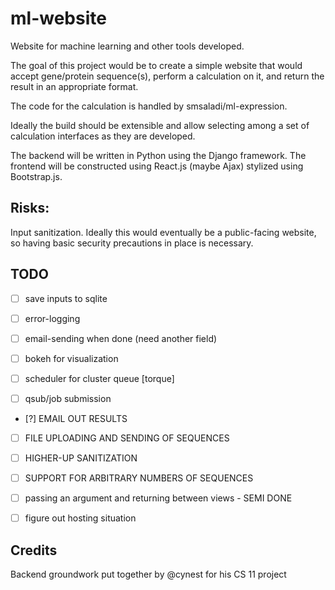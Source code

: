 ml-website
==========

Website for machine learning and other tools developed.

The goal of this project would be to create a simple website that would accept
gene/protein sequence(s), perform a calculation on it, and return the result
in an appropriate format.

The code for the calculation is handled by smsaladi/ml-expression.

Ideally the build should be extensible and allow selecting among a set of
calculation interfaces as they are developed.

The backend will be written in Python using the Django framework. The frontend
will be constructed using React.js (maybe Ajax) stylized using Bootstrap.js.


## Risks:

Input sanitization. Ideally this would eventually be a public-facing website,
so having basic security precautions in place is necessary.


## TODO

* [ ] save inputs to sqlite

* [ ] error-logging
* [ ] email-sending when done (need another field)
* [ ] bokeh for visualization

* [ ] scheduler for cluster queue [torque]
* [ ] qsub/job submission

* [?] EMAIL OUT RESULTS
* [ ] FILE UPLOADING AND SENDING OF SEQUENCES
* [ ] HIGHER-UP SANITIZATION
* [ ] SUPPORT FOR ARBITRARY NUMBERS OF SEQUENCES

* [ ] passing an argument and returning between views - SEMI DONE

* [ ] figure out hosting situation


## Credits

Backend groundwork put together by @cynest for his CS 11 project
